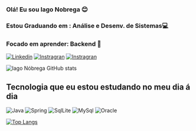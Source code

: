 ### Olá! Eu sou Iago Nobrega 😊
### Estou Graduando em : Análise e Desenv. de Sistemas💻
### Focado em aprender: Backend 🫶
[![Linkedin](https://img.shields.io/badge/LinkedIn-0077B5?style=for-the-badge&logo=linkedin&logoColor=white)](https://www.linkedin.com/in/iago-nobrega-38087a208/)
[![Instragran](https://img.shields.io/badge/Instagram-E4405F?style=for-the-badge&logo=instagram&logoColor=white)](https://www.instagram.com/iagonaraujo14/)
[![Instragran](https://img.shields.io/badge/Facebook-1877F2?style=for-the-badge&logo=facebook&logoColor=white)](https://www.facebook.com/iago.nobregaaraujo)

![Iago Nóbrega GitHub stats](https://github-readme-stats.vercel.app/api?username=IagoNobrega&show_icons=true&theme=radical)

## Tecnologia que eu estou estudando no meu dia á dia
![Java](https://img.shields.io/badge/Java-ED8B00?style=for-the-badge&logo=openjdk&logoColor=white)
![Spring](https://img.shields.io/badge/Spring-6DB33F?style=for-the-badge&logo=spring&logoColor=white)
![SqlLite](https://img.shields.io/badge/SQLite-07405E?style=for-the-badge&logo=sqlite&logoColor=white)
![MySql](https://img.shields.io/badge/MySQL-00000F?style=for-the-badge&logo=mysql&logoColor=white)
![Oracle](https://img.shields.io/badge/Oracle-F80000?style=for-the-badge&logo=Oracle&logoColor=whit)

[![Top Langs](https://github-readme-stats.vercel.app/api/top-langs/?username=IagoNobrega&layout=donut)](https://github.com/IagoNobrega/github-readme-stats)
